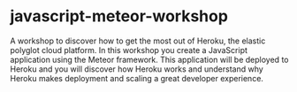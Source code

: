 javascript-meteor-workshop
==========================

A workshop to discover how to get the most out of Heroku, the elastic polyglot cloud platform.  In this workshop you create a JavaScript application using the Meteor framework.  This application will be deployed to Heroku and you will discover  how Heroku works and understand why Heroku makes deployment and scaling a great developer experience.
